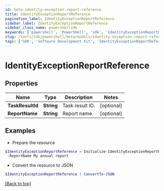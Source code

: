 ```yaml
---
id: beta-identity-exception-report-reference
title: IdentityExceptionReportReference
pagination_label: IdentityExceptionReportReference
sidebar_label: IdentityExceptionReportReference
sidebar_class_name: powershellsdk
keywords: ['powershell', 'PowerShell', 'sdk', 'IdentityExceptionReportReference', 'BetaIdentityExceptionReportReference'] 
slug: /tools/sdk/powershell/beta/models/identity-exception-report-reference
tags: ['SDK', 'Software Development Kit', 'IdentityExceptionReportReference', 'BetaIdentityExceptionReportReference']
---
```



# IdentityExceptionReportReference

## Properties

Name | Type | Description | Notes
------------ | ------------- | ------------- | -------------
**TaskResultId** | **String** | Task result ID. | [optional] 
**ReportName** | **String** | Report name. | [optional] 

## Examples

- Prepare the resource
```powershell
$IdentityExceptionReportReference = Initialize-IdentityExceptionReportReference  -TaskResultId null `
 -ReportName My annual report
```

- Convert the resource to JSON
```powershell
$IdentityExceptionReportReference | ConvertTo-JSON
```


[[Back to top]](#) 

